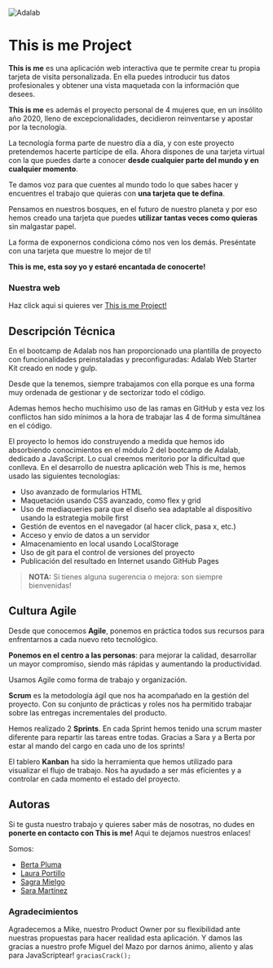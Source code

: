 ![Adalab](https://beta.adalab.es/resources/images/adalab-logo-155x61-bg-white.png)

# This is me Project

**This is me** es una aplicación web interactiva que te permite crear tu propia tarjeta de visita personalizada.
En ella puedes introducir tus datos profesionales y obtener una vista maquetada con la información que desees.

**This is me** es además el proyecto personal de 4 mujeres que, en un insólito año 2020, lleno de excepcionalidades, decidieron reinventarse y apostar por la tecnología.

La tecnología forma parte de nuestro día a día, y con este proyecto pretendemos hacerte partícipe de ella.
Ahora dispones de una tarjeta virtual con la que puedes darte a conocer **desde cualquier parte del mundo y en cualquier momento**.

Te damos voz para que cuentes al mundo todo lo que sabes hacer y encuentres el trabajo que quieras con **una tarjeta que te defina**.

Pensamos en nuestros bosques, en el futuro de nuestro planeta y por eso hemos creado una tarjeta que puedes **utilizar tantas veces como quieras** sin malgastar papel.

La forma de exponernos condiciona cómo nos ven los demás. Preséntate con una tarjeta que muestre lo mejor de ti!

**This is me, esta soy yo y estaré encantada de conocerte!**

### Nuestra web

Haz click aqui si quieres ver [This is me Project!](http://beta.adalab.es/project-promo-l-module-2-team-2/)

## Descripción Técnica

En el bootcamp de Adalab nos han proporcionado una plantilla de proyecto con funcionalidades preinstaladas y preconfiguradas: Adalab Web Starter Kit creado en node y gulp.

Desde que la tenemos, siempre trabajamos con ella porque es una forma muy ordenada de gestionar y de sectorizar todo el código.

Ademas hemos hecho muchísimo uso de las ramas en GitHub y esta vez los conflictos han sido mínimos a la hora de trabajar las 4 de forma simultánea en el código.

El proyecto lo hemos ido construyendo a medida que hemos ido absorbiendo conocimientos en el módulo 2 del bootcamp de Adalab, dedicado a JavaScript. Lo cual creemos meritorio por la dificultad que conlleva.
En el desarrollo de nuestra aplicación web This is me, hemos usado las siguientes tecnologías:

- Uso avanzado de formularios HTML
- Maquetación usando CSS avanzado, como flex y grid
- Uso de mediaqueries para que el diseño sea adaptable al dispositivo usando la estrategia mobile first
- Gestión de eventos en el navegador (al hacer click, pasa x, etc.)
- Acceso y envío de datos a un servidor
- Almacenamiento en local usando LocalStorage
- Uso de git para el control de versiones del proyecto
- Publicación del resultado en Internet usando GitHub Pages

> **NOTA:** Si tienes alguna sugerencia o mejora: son siempre bienvenidas!

## Cultura Agile

Desde que conocemos **Agile**, ponemos en práctica todos sus recursos para enfrentarnos a cada nuevo reto tecnológico.

**Ponemos en el centro a las personas**: para mejorar la calidad, desarrollar un mayor compromiso, siendo más rápidas y aumentando la productividad.

Usamos Agile como forma de trabajo y organización.

**Scrum** es la metodología ágil que nos ha acompañado en la gestión del proyecto. Con su conjunto de prácticas y roles nos ha permitido trabajar sobre las entregas incrementales del producto.

Hemos realizado 2 **Sprints**. En cada Sprint hemos tenido una scrum master diferente para repartir las tareas entre todas. Gracias a Sara y a Berta por estar al mando del cargo en cada uno de los sprints!

El tablero **Kanban** ha sido la herramienta que hemos utilizado para visualizar el flujo de trabajo. Nos ha ayudado a ser más eficientes y a controlar en cada momento el estado del proyecto.

## Autoras

Si te gusta nuestro trabajo y quieres saber más de nosotras, no dudes en **ponerte en contacto con This is me!**
Aqui te dejamos nuestros enlaces!

Somos:

- [Berta Pluma ](https://www.linkedin.com/in/bertaplumasanjurjo/)
- [Laura Portillo](https://www.linkedin.com/in/laura-portillo-rodr%C3%ADguez-21965a86/)
- [Sagra Mielgo](https://www.linkedin.com/in/sagramielgo/)
- [Sara Martínez](https://github.com/saramartara)

### Agradecimientos

Agradecemos a Mike, nuestro Product Owner por su flexibilidad ante nuestras propuestas para hacer realidad esta aplicación. Y damos las gracias a nuestro profe Miguel del Mazo por darnos ánimo, aliento y alas para JavaScriptear!
`graciasCrack();`
